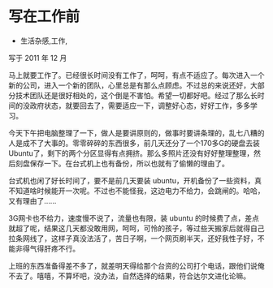 # 写在工作前
- 生活杂感,工作,

写于 2011 年 12 月

马上就要工作了。已经很长时间没有工作了，呵呵，有点不适应了。每次进入一个新的公司，进入一个新的团队，心里总是有那么点顾虑。不过总的来说还好，大部分技术团队还是很好相处的，这个倒是不害怕。希望一切都好吧。经过了那么长时间的没政府状态，就要回去了，需要适应一下，调整好心态，好好工作，多多学习。

今天下午把电脑整理了一下，做人是要讲原则的，做事时要讲条理的，乱七八糟的人是成不了大事的。零零碎碎的东西很多，前几天还分了一个170多G的硬盘去装Ubuntu了，剩下的两个分区显得有点拥挤。那么多照片还没有好好整理整理，然后刻盘保存一下。在台式机上也有备份，所以也就有了偷懒的理由了。

台式机也闲了好长时间了，要不是前几天要装 ubuntu，开机备份了一些资料，真不知道啥时候能开一次呢。不过也不能怪我，这边电力不给力，会跳闸的。哈哈，又有理由了……

3G网卡也不给力，速度慢不说了，流量也有限，装 ubuntu 的时候费了点，差点就超了呢，结果这几天都没敢用网，呵呵，可怜的孩子，等过些天搬家后就得自己拉条网线了，这样子真没法活了，苦日子啊，一个网页刷半天，还好我性子好，不能非得气得肝疼不行。

上班的东西准备得差不多了，就差明天得给那个台资的公司打个电话，跟他们说俺不去了。嘻嘻，不算坏吧，没办法，自然选择的结果，符合达尔文进化论嘛。
